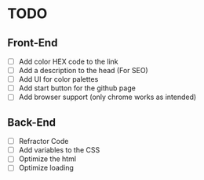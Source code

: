 # TODO
## Front-End
- [ ] Add color HEX code to the link
- [ ] Add a description to the head (For SEO)
- [ ] Add UI for color palettes
- [ ] Add start button for the github page
- [ ] Add browser support (only chrome works as intended)

## Back-End
- [ ] Refractor Code
- [ ] Add variables to the CSS
- [ ] Optimize the html
- [ ] Optimize loading